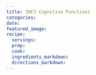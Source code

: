 ```yaml
---
title: INFJ Cognitive Functions
categories:
date:
featured_image:
recipe:
  servings:
  prep:
  cook:
  ingredients_markdown:
  directions_markdown:
---
```

